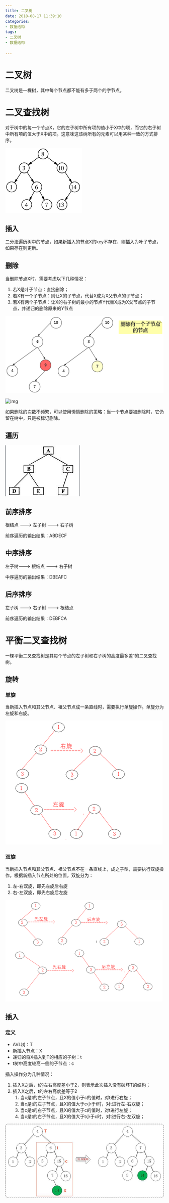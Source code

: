 ```yaml
---
title: 二叉树
date: 2018-08-17 11:39:10
categories:
- 数据结构
tags:
- 二叉树
- 数据结构

---
```


# 二叉树

二叉树是一棵树，其中每个节点都不能有多于两个的字节点。

# 二叉查找树

对于树中的每一个节点X，它的左子树中所有项的值小于X中的项，而它的右子树中所有项的值大于X中的项。这意味这该树所有的元素可以用某种一致的方式排序。

![img](二叉树/二叉查找树.png)

## 插入

二分法遍历树中的节点，如果新插入的节点X的key不存在，则插入为叶子节点，如果存在则更新。

## 删除

当删除节点X时，需要考虑以下几种情况：

1. 若X是叶子节点：直接删除；
2. 若X有一个子节点：则让X的子节点，代替X成为X父节点的子节点；
3. 若X有两个子节点：让X的右子树的最小的节点Y代替X成为X父节点的子节点，并递归的删除原来的Y节点

![img](二叉树/二叉查找树-删除.png)

![img](https://blobscdn.gitbook.com/v0/b/gitbook-28427.appspot.com/o/assets%2F-LAQdPfbWl2dOqgk9esX%2F-LI4CvV97j4EBWcH4bQ3%2F-LI47S-QA8Nww_vsRRac%2Fremove2.png?alt=media&token=63bea1d4-3088-4a4f-ae97-8d3a2af26690)

如果删除的次数不频繁，可以使用懒惰删除的策略：当一个节点要被删除时，它仍留在树中，只是被标记删除。

## 遍历

![img](二叉树/二叉树遍历.png)

## 前序排序

根结点 ---> 左子树 ---> 右子树

前序遍历的输出结果：ABDECF

## 中序排序

左子树---> 根结点 ---> 右子树

中序遍历的输出结果：DBEAFC

## 后序排序

左子树 ---> 右子树 ---> 根结点

前序遍历的输出结果：DEBFCA

# 平衡二叉查找树

一棵平衡二叉查找树是其每个节点的左子树和右子树的高度最多差1的二叉查找树。

## 旋转

### 单旋

当新插入节点和其父节点、祖父节点成一条直线时，需要执行单旋操作。单旋分为左旋和右旋。

![img](二叉树/单旋.png)

### 双旋

当新插入节点和其父节点、祖父节点不在一条直线上，成之子型，需要执行双旋操作。根据新插入节点所处的位置，双旋分为：

1. 左-右双旋，即先左旋后右旋
2. 右-左双旋，即先右旋后左旋

![img](二叉树/双旋.png)

## 插入

### 定义

- AVL树：T
- 新插入节点：X
- 递归的将X插入到T的相应的子树：t
- t树中高度较高一侧的子节点：c

插入操作分为几种情况：

1. 插入X之后，t的左右高度差小于2，则表示此次插入没有破坏T的结构；
2. 插入X之后，t的左右高度差等于2
   1. 当c是t的左子节点，且X的值小于c的值时，对t进行右旋；
   2. 当c是t的左子节点，且X的值大于c小于t时，对t进行左-右双旋；
   3. 当c是t的右子节点，且X的值大于c的值时，对t进行左旋；
   4. 当c是t的右子节点，且X的值大于t小于c时，对t进行右-左双旋；

![img](二叉树/AVL-插入.png)